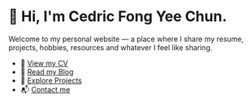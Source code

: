 # 👋 Hi, I'm Cedric Fong Yee Chun.

Welcome to my personal website — a place where I share my resume, projects, hobbies, resources and whatever I feel like sharing.

- 💼 [View my CV](cv.md)
- 🧠 [Read my Blog](blog/index.md)
- 🧩 [Explore Projects](projects/index.md)
- 📬 [Contact me](contact.md)